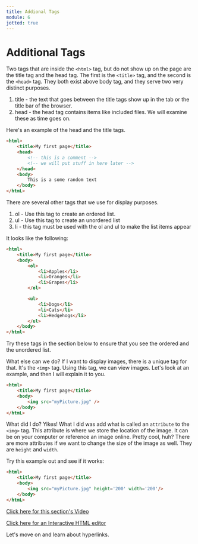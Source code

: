 ```yaml
---
title: Addional Tags
module: 6
jotted: true
---
```


# Additional Tags

Two tags that are inside the `<html>` tag, but do not show up on the page are the title tag and the head tag.  The first is the `<title>` tag, and the second is the `<head>` tag.  They both exist above body tag, and they serve two very distinct purposes.

1. title - the text that goes between the title tags show up in the tab or the title bar of the browser.
2. head - the head tag contains items like included files.  We will examine these as time goes on.  

Here's an example of the head and the title tags.

```html
<html>
    <title>My first page</title>
    <head>
        <!-- this is a comment -->
        <!-- we will put stuff in here later -->
    </head>
    <body>
        This is a some random text
    </body>
</htmL>

```

<!-- video -->

There are several other tags that we use for display purposes.

1. ol - Use this tag to create an ordered list.  
2. ul - Use this tag to create an unordered list
3. li - this tag must be used with the ol and ul to make the list items appear

It looks like the following:

```html
<html>
    <title>My first page</title>
    <body>
        <ol>
            <li>Apples</li>
            <li>Oranges</li>
            <li>Grapes</li>
        </ol>

        <ul>
            <li>Dogs</li>
            <li>Cats</li>
            <li>Hedgehogs</li>
        </ul>
    </body>
</html>

```

Try these tags in the section below to ensure that you see the ordered and the unordered list.

<!-- video -->

What else can we do?  If I want to display images, there is a unique tag for that.  It's the `<img>` tag.  Using this tag, we can view images. Let's look at an example, and then I will explain it to you.

```html
<html>
    <title>My first page</title>
    <body>
        <img src="myPicture.jpg" />
    </body>
</htmL>

```

What did I do? Yikes!  What I did was add what is called an `attribute` to the `<img>` tag.  This attribute is where we store the location of the image.  It can be on your computer or reference an image online.  Pretty cool, huh?  There are more attributes if we want to change the size of the image as well.  They are `height` and `width`.

Try this example out and see if it works:

```html
<html>
    <title>My first page</title>
    <body>
        <img src="myPicture.jpg" height='200' width='200'/>
    </body>
</htmL>

```

<!-- video -->
<a href="https://umontana.zoom.us/recording/play/TsfeO9wf0ahSSHsmeFyn5o-UbW_GSWPUr8FFBS3xbDImG61BokWEys-ZxJ3hZ-rq?continueMode=true" target="_new">Click here for this section's Video</a>

<a href='http://www.silverleaf-consulting.com/CodeEditor/' target="_new">Click here for an Interactive HTML editor</a>

Let's move on and learn about hyperlinks.


